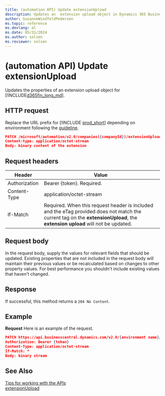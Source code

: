 ```yaml
---
title: (automation API) Update extensionUpload
description: Updates an  extension upload object in Dynamics 365 Business Central.
author: SusanneWindfeldPedersen
ms.topic: reference
ms.devlang: al
ms.date: 05/31/2024
ms.author: solsen
ms.reviewer: solsen
---
```


<!-- NOTE: This article is an auto-generated stub from the metadata file. -->
<!-- The sections marked with an EDIT_IS_REQUIRED require manual editing. -->
# (automation API) Update extensionUpload

Updates the properties of an extension upload object for [!INCLUDE[d365fin_long_md](../../includes/d365fin_long_md.md)].

## HTTP request

Replace the URL prefix for [!INCLUDE [prod_short](../../includes/prod_short.md)] depending on environment following the [guideline](../../api-reference/v2.0/enabling-apis-for-dynamics-nav.md).

```json
PATCH /microsoft/automation/v2.0/companies({companyId})/extensionUpload({extensionUploadId})/extensionContent
Content-type: application/octet-stream
Body: binary content of the extension
```
## Request headers

|Header|Value|
|------|-----|
|Authorization  |Bearer {token}. Required. |
|Content-Type  |application/octet-stream|
|If-Match      |Required. When this request header is included and the eTag provided does not match the current tag on the **extensionUpload**, the **extension upload** will not be updated. |

## Request body

In the request body, supply the values for relevant fields that should be updated. Existing properties that are not included in the request body will maintain their previous values or be recalculated based on changes to other property values. For best performance you shouldn't include existing values that haven't changed.

## Response

If successful, this method returns a ```204 No Content```.

## Example

**Request**
Here is an example of the request.

```json
PATCH https://api.businesscentral.dynamics.com/v2.0/{environment name}/api/microsoft/automation/v2.0/companies({companyId})/extensionUpload({extensionUploadId})/extensionContent
Authorization: Bearer {token}
Content-Type: application/octet-stream
If-Match: *
Body: binary stream
```

## See Also

[Tips for working with the APIs](../../developer/devenv-connect-apps-tips.md)  
[extensionUpload](../resources/dynamics_extensionUpload.md)
